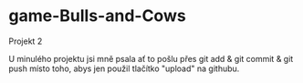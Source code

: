 # game-Bulls-and-Cows
Projekt 2


U minulého projektu jsi mně psala ať to pošlu  přes git add & git commit & git push místo toho, 
abys jen použil tlačítko "upload" na githubu.
